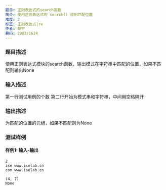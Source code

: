 ```yaml
---
题目: 正则表达式的search函数
简介: 使用正则表达式的 search() 得到匹配位置
难度: 2
标签: 正则表达式|re
作者: 黎宇
慕码: 2883/1624
---
```


### 题目描述

使用正则表达式模块的search函数，输出模式在字符串中匹配的位置，如果不匹配则输出None

### 输入描述

第一行测试用例的个数
第二行开始为模式串和字符串，中间用空格隔开

### 输出描述

为匹配的位置的元组，如果不匹配则为None

### 测试样例

#### 样例1: 输入-输出

```
2
ise www.iselab.cn
com www.iselab.cn
```

```
(4, 7)
None
```

